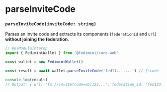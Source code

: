 # parseInviteCode

### `parseInviteCode(inviteCode: string)`

Parses an invite code and extracts its components (`federationId` and `url`) **without joining the federation**.

```ts twoslash
// @esModuleInterop
import { FedimintWallet } from '@fedimint/core-web'

const wallet = new FedimintWallet()

const result = await wallet.parseInviteCode('fed11.......') // [!code focus]

console.log(result) 
// Output: { url: 'fm://invite?code=abc123...', federation_id: 'fed123...' }
